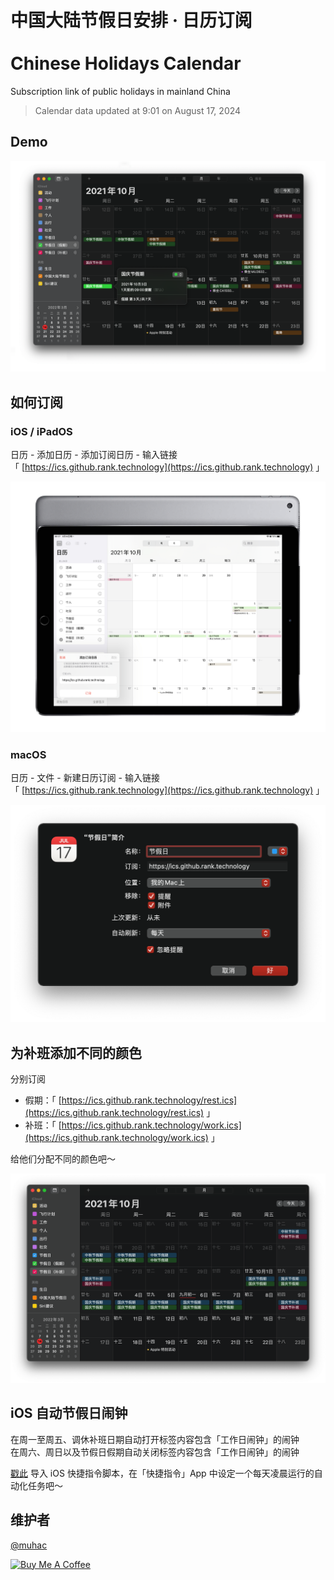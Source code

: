 # 中国大陆节假日安排 · 日历订阅<br><br>Chinese Holidays Calendar

Subscription link of public holidays in mainland China

> Calendar data updated at 9:01 on August 17, 2024

## Demo

![demo](./docs/readme/demo.png)

## 如何订阅

### iOS / iPadOS

日历 - 添加日历 - 添加订阅日历 - 输入链接  
「 [https://ics.github.rank.technology](https://ics.github.rank.technology) 」

![on iOS](./docs/readme/ios.jpg)

### macOS

日历 - 文件 - 新建日历订阅 - 输入链接  
「 [https://ics.github.rank.technology](https://ics.github.rank.technology) 」

![on macOS](./docs/readme/macos.png)

## 为补班添加不同的颜色

分别订阅
- 假期：「 [https://ics.github.rank.technology/rest.ics](https://ics.github.rank.technology/rest.ics) 」
- 补班：「 [https://ics.github.rank.technology/work.ics](https://ics.github.rank.technology/work.ics) 」

给他们分配不同的颜色吧～

![overview](./docs/readme/overview.png)

## iOS 自动节假日闹钟

在周一至周五、调休补班日期自动打开标签内容包含「工作日闹钟」的闹钟  
在周六、周日以及节假日假期自动关闭标签内容包含「工作日闹钟」的闹钟

[戳此](https://www.icloud.com/shortcuts/71ddab11837b408188821c3d992e8e4c) 导入 iOS 快捷指令脚本，在「快捷指令」App 中设定一个每天凌晨运行的自动化任务吧～

## 维护者

[@muhac](https://github.com/muhac)

<a href="https://www.buymeacoffee.com/limuhan" target="_blank"><img src="https://cdn.buymeacoffee.com/buttons/v2/default-yellow.png" alt="Buy Me A Coffee" style="height: 60px !important;width: 217px !important;" ></a>
